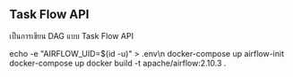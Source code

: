 ## Task Flow API

เป็นการเขียน DAG แบบ Task Flow API

echo -e "AIRFLOW_UID=$(id -u)" > .env\n
docker-compose up airflow-init
docker-compose up
docker build -t apache/airflow:2.10.3 .
